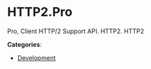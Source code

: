 # HTTP2.Pro


Pro, Client HTTP/2 Support API. HTTP2. HTTP2



**Categories**:

- [Development](https://github.com/apis-list/apis-list#development)



